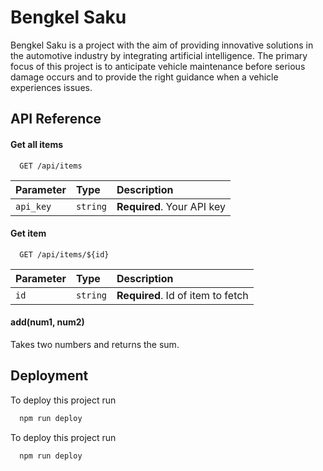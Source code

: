 # Bengkel Saku

Bengkel Saku is a project with the aim of providing innovative solutions in the automotive industry by integrating artificial intelligence. The primary focus of this project is to anticipate vehicle maintenance before serious damage occurs and to provide the right guidance when a vehicle experiences issues.




## API Reference

#### Get all items

```http
  GET /api/items
```

| Parameter | Type     | Description                |
| :-------- | :------- | :------------------------- |
| `api_key` | `string` | **Required**. Your API key |

#### Get item

```http
  GET /api/items/${id}
```

| Parameter | Type     | Description                       |
| :-------- | :------- | :-------------------------------- |
| `id`      | `string` | **Required**. Id of item to fetch |

#### add(num1, num2)

Takes two numbers and returns the sum.


## Deployment

To deploy this project run

```bash
  npm run deploy
```



To deploy this project run

```bash
  npm run deploy
```

